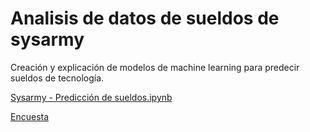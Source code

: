 # Analisis de datos de sueldos de sysarmy

Creación y explicación de modelos de machine learning para predecir sueldos de tecnología.

[Sysarmy - Predicción de sueldos.ipynb](Sysarmy%20-%20Predicción%20de%20sueldos.ipynb)

[Encuesta](https://sysarmy.wordpress.com/2018/03/05/resultados-de-la-encuesta-de-sueldos-2018-1/)
